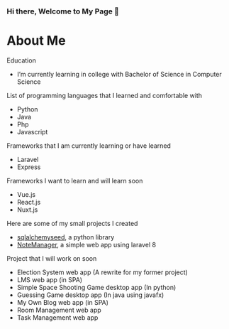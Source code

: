 ### Hi there, Welcome to My Page 👋

# About Me

Education

- I’m currently learning in college with Bachelor of Science in Computer Science


List of programming languages that I learned and comfortable with

- Python
- Java
- Php
- Javascript

Frameworks that I am currently learning or have learned

- Laravel
- Express

Frameworks I want to learn and will learn soon

- Vue.js
- React.js
- Nuxt.js

Here are some of my small projects I created

- [sqlalchemyseed](https://github.com/jedymatt/sqlalchemyseed.git), a python library
- [NoteManager](https://github.com/jedymatt/NoteManager.git), a simple web app using laravel 8


Project that I will work on soon

- Election System web app (A rewrite for my former project)
- LMS web app (in SPA)
- Simple Space Shooting Game desktop app (In python)
- Guessing Game desktop app (In java using javafx)
- My Own Blog web app (in SPA)
- Room Management web app
- Task Management web app

<!--
**jedymatt/jedymatt** is a ✨ _special_ ✨ repository because its `README.md` (this file) appears on your GitHub profile.

Here are some ideas to get you started:

- 🔭 I’m currently working on ...
- 🌱 I’m currently learning ...
- 👯 I’m looking to collaborate on ...
- 🤔 I’m looking for help with ...
- 💬 Ask me about ...
- 📫 How to reach me: ...
- 😄 Pronouns: ...
- ⚡ Fun fact: ...
-->
